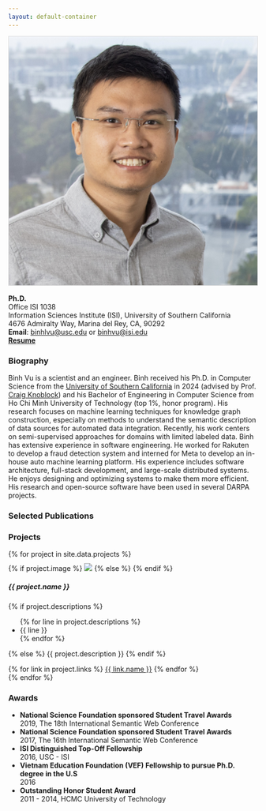 ```yaml
---
layout: default-container
---
```


<div class="row mb-3">
  <div class="col-md-3">
    <img src="/assets/homepage/profile.jpg" class="rounded float-left img-fluid" style="border: #ddd solid 1px" />
  </div>
  <div class="col-md">
    <p>
        <b>Ph.D.</b> <br/>
        Office ISI 1038 <br />
        Information Sciences Institute (ISI),
        University of Southern California <br/>
4676 Admiralty Way,
Marina del Rey, CA, 90292 <br/>
        <b>Email</b>: <a href="mailto:binhlvu@usc.edu">binhlvu@usc.edu</a> or <a href="mailto:binhvu@isi.edu">binhvu@isi.edu</a>
        <br />
        <b><a href="/assets/homepage/Resume_240612_v2.pdf">Resume</a></b>
        <br/>
        <span style="line-height:1.3em; font-size: 1.3em">
        <a href="https://github.com/binh-vu"><i class="fab fa-github"></i></a>
        <a href="https://www.linkedin.com/in/binh-v-3828a16a/"><i class="fab fa-linkedin"></i></a>
        </span>
    </p>
  </div>
</div>

### Biography

Binh Vu is a scientist and an engineer. Binh received his Ph.D. in Computer Science from the [University of Southern California](https://usc.edu) in 2024 (advised by Prof. [Craig Knoblock](http://usc-isi-i2.github.io/knoblock/)) and his Bachelor of Engineering in Computer Science from Ho Chi Minh University of Technology (top 1%, honor program).
His research focuses on machine learning techniques for knowledge graph construction, especially on methods to understand the semantic description of data sources for automated data integration. Recently, his work centers on semi-supervised approaches for domains with limited labeled data.
Binh has extensive experience in software engineering. He worked for Rakuten to develop a fraud detection system and interned for Meta to develop an in-house auto machine learning platform. His experience includes software architecture, full-stack development, and large-scale distributed systems. He enjoys designing and optimizing systems to make them more efficient.
His research and open-source software have been used in several DARPA projects.

### Selected Publications

<script src="https://bibbase.org/show?bib=https%3A%2F%2Fbinh-vu.github.io%2Fassets%2Fpublications.bib&jsonp=1"></script>

### Projects

<style>
#project-lst > div {
    padding-top: 10px;
    border: none;
    border-top: 1px solid rgba(0,0,0,.125);
}
#project-lst > div:first-child {
    border-top: none !important;
}
</style>

<div id="project-lst">
{% for project in site.data.projects %}
<div class="card mb-3">
  <div class="row no-gutters">
    <div class="col-sm-4 align-self-center">
        {% if project.image %}
        <img src="{{ project.image }}" class="card-img">
        {% else %}
        <!-- <svg class="bd-placeholder-img" width="100%" height="100" xmlns="http://www.w3.org/2000/svg" preserveAspectRatio="xMidYMid slice" focusable="false" role="img" aria-label="Placeholder: Image"><title>Placeholder</title><rect width="100%" height="100%" fill="#868e96"></rect><text x="50%" y="50%" fill="#dee2e6" dx="-2em" dy=".3em">No Image</text></svg> -->
        {% endif %}
    </div>
    <div class="col-sm-8">
      <div class="card-body">
        <h5 class="card-title">{{ project.name }}</h5>
        <p class="card-text">
        {% if project.descriptions %}
            <ul>
            {% for line in project.descriptions %}
            <li>{{ line }}</li>
            {% endfor %}
            </ul>
        {% else %}
        {{ project.description }}
        {% endif %}
        </p>
        <!-- <small class="card-text"><small class="text-muted">Last updated 3 mins ago</small></p> -->
        {% for link in project.links %}
        <a href="{{ link.url }} " class="btn btn-outline-primary">{{ link.name }}</a>
        {% endfor %}
      </div>
    </div>
  </div>
</div>
{% endfor %}
</div>

<!-- ### Selected Publications

{% for paper in site.data.publications %}

- <a id="{{ paper.id }}" name="{{ paper.id }}"></a>**{{ paper.title }}**<br/>
  {{ paper.authors_pre }}**Binh Vu**{{ paper.authors_pos }}<br/>
  {{ paper.published_in }}<br />
  {% for link in paper.extra %}<a href="{{ link.url }}" style="margin-right: 8px;" target="_blank">{{ link.name }}</a>{% endfor %}

{% endfor %} -->

### Awards

- **National Science Foundation sponsored Student Travel Awards**<br/>
  2019, The 18th International Semantic Web Conference
- **National Science Foundation sponsored Student Travel Awards**<br/>
  2017, The 16th International Semantic Web Conference
- **ISI Distinguished Top-Off Fellowship**<br/>
  2016, USC - ISI
- **Vietnam Education Foundation (VEF) Fellowship to pursue Ph.D. degree in the U.S**<br/>
  2016
- **Outstanding Honor Student Award**<br/>
  2011 - 2014, HCMC University of Technology
